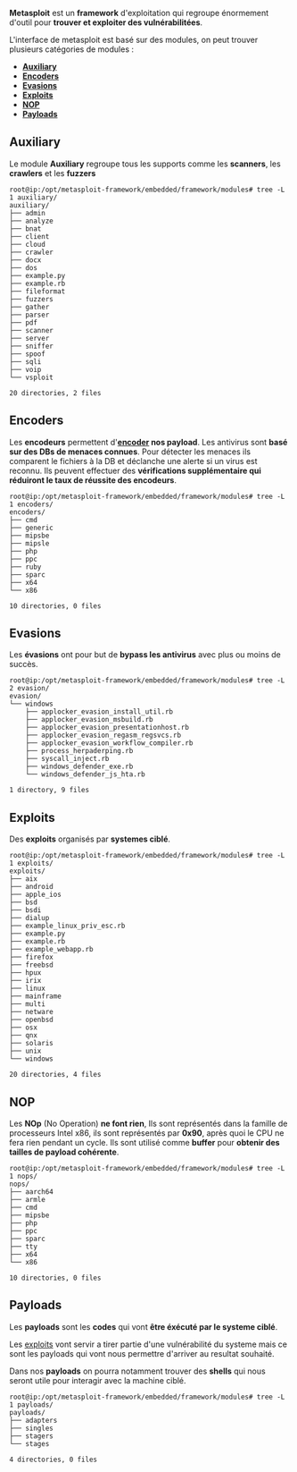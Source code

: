 
**Metasploit** est un **framework** d'exploitation qui regroupe énormement d'outil pour **trouver et exploiter des vulnérabilitées**.

L'interface de metasploit est basé sur des modules, on peut trouver plusieurs catégories de modules :
- **[Auxiliary](#__Auxiliary__)**
- **[Encoders](#__Encoders__)**
- **[Evasions](#__Evasions__)**
- **[Exploits](#__Exploits__)**
- **[NOP](#__NOP__)**
- **[Payloads](#__Payloads__)**

## __Auxiliary__

Le module **Auxiliary** regroupe tous les supports comme les **scanners**, les **crawlers** et les **fuzzers**

```shell
root@ip:/opt/metasploit-framework/embedded/framework/modules# tree -L 1 auxiliary/
auxiliary/ 
├── admin 
├── analyze 
├── bnat 
├── client 
├── cloud 
├── crawler
├── docx 
├── dos 
├── example.py
├── example.rb 
├── fileformat
├── fuzzers 
├── gather
├── parser 
├── pdf 
├── scanner
├── server 
├── sniffer 
├── spoof 
├── sqli
├── voip 
└── vsploit

20 directories, 2 files
```


## __Encoders__

Les **encodeurs** permettent d'**[encoder](Encryption_Chiffrement) nos payload**.
Les antivirus sont **basé sur des DBs de menaces connues**. Pour détecter les menaces ils comparent le fichiers à la DB et déclanche une alerte si un virus est reconnu. Ils peuvent effectuer des **vérifications supplémentaire qui réduiront le taux de réussite des encodeurs**.

```shell
root@ip:/opt/metasploit-framework/embedded/framework/modules# tree -L 1 encoders/
encoders/ 
├── cmd
├── generic 
├── mipsbe 
├── mipsle 
├── php
├── ppc
├── ruby
├── sparc
├── x64
└── x86

10 directories, 0 files
```


## __Evasions__

Les **évasions** ont pour but de **bypass les antivirus** avec plus ou moins de succès.

```shell
root@ip:/opt/metasploit-framework/embedded/framework/modules# tree -L 2 evasion/
evasion/
└── windows
	├── applocker_evasion_install_util.rb
	├── applocker_evasion_msbuild.rb
	├── applocker_evasion_presentationhost.rb
	├── applocker_evasion_regasm_regsvcs.rb
	├── applocker_evasion_workflow_compiler.rb
	├── process_herpaderping.rb
	├── syscall_inject.rb
	├── windows_defender_exe.rb
	└── windows_defender_js_hta.rb

1 directory, 9 files
```


## __Exploits__

Des **exploits** organisés par **systemes ciblé**.

```shell
root@ip:/opt/metasploit-framework/embedded/framework/modules# tree -L 1 exploits/ 
exploits/ 
├── aix 
├── android
├── apple_ios 
├── bsd 
├── bsdi
├── dialup 
├── example_linux_priv_esc.rb 
├── example.py 
├── example.rb 
├── example_webapp.rb 
├── firefox
├── freebsd
├── hpux
├── irix 
├── linux
├── mainframe
├── multi 
├── netware 
├── openbsd
├── osx 
├── qnx 
├── solaris
├── unix 
└── windows 

20 directories, 4 files
```


## __NOP__

Les **NOp** (No Operation) **ne font rien**, Ils sont représentés dans la famille de processeurs Intel x86, ils sont représentés par **0x90**, après quoi le CPU ne fera rien pendant un cycle. Ils sont utilisé comme **buffer** pour **obtenir des tailles de payload cohérente**.

```shell
root@ip:/opt/metasploit-framework/embedded/framework/modules# tree -L 1 nops/ 
nops/
├── aarch64 
├── armle
├── cmd
├── mipsbe
├── php
├── ppc 
├── sparc 
├── tty 
├── x64 
└── x86 

10 directories, 0 files
```


## __Payloads__ 

Les **payloads** sont les **codes** qui vont **être éxécuté par le systeme ciblé**.

Les [exploits](#__Exploits__) vont servir a tirer partie d'une vulnérabilité du systeme mais ce sont les payloads qui vont nous permettre d'arriver au resultat souhaité.

Dans nos **payloads** on pourra notamment trouver des **shells** qui nous seront utile pour interagir avec la machine ciblé.

```shell
root@ip:/opt/metasploit-framework/embedded/framework/modules# tree -L 1 payloads/ 
payloads/ 
├── adapters 
├── singles 
├── stagers 
└── stages

4 directories, 0 files
```

